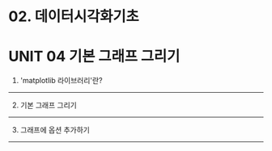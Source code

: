 # 02. 데이터시각화기초

UNIT 04 기본 그래프 그리기
===========================
1. 'matplotlib 라이브러리'란?
-----------------------------

2. 기본 그래프 그리기
-----------------------------

3. 그래프에 옵션 추가하기
-----------------------------
